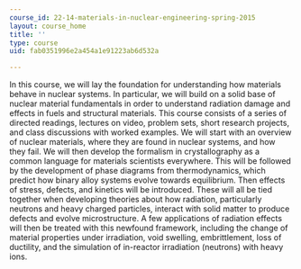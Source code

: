 ```yaml
---
course_id: 22-14-materials-in-nuclear-engineering-spring-2015
layout: course_home
title: ''
type: course
uid: fab0351996e2a454a1e91223ab6d532a

---
```

In this course, we will lay the foundation for understanding how materials behave in nuclear systems. In particular, we will build on a solid base of nuclear material fundamentals in order to understand radiation damage and effects in fuels and structural materials. This course consists of a series of directed readings, lectures on video, problem sets, short research projects, and class discussions with worked examples. We will start with an overview of nuclear materials, where they are found in nuclear systems, and how they fail. We will then develop the formalism in crystallography as a common language for materials scientists everywhere. This will be followed by the development of phase diagrams from thermodynamics, which predict how binary alloy systems evolve towards equilibrium. Then effects of stress, defects, and kinetics will be introduced. These will all be tied together when developing theories about how radiation, particularly neutrons and heavy charged particles, interact with solid matter to produce defects and evolve microstructure. A few applications of radiation effects will then be treated with this newfound framework, including the change of material properties under irradiation, void swelling, embrittlement, loss of ductility, and the simulation of in-reactor irradiation (neutrons) with heavy ions.
